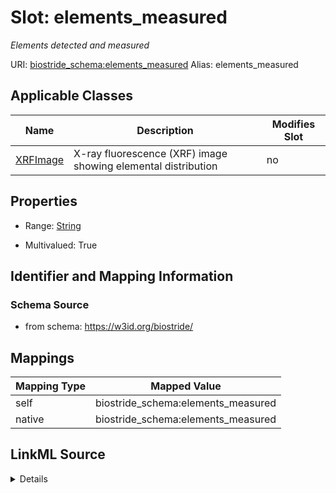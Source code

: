 

# Slot: elements_measured 


_Elements detected and measured_





URI: [biostride_schema:elements_measured](https://w3id.org/biostride/schema/elements_measured)
Alias: elements_measured

<!-- no inheritance hierarchy -->





## Applicable Classes

| Name | Description | Modifies Slot |
| --- | --- | --- |
| [XRFImage](XRFImage.md) | X-ray fluorescence (XRF) image showing elemental distribution |  no  |






## Properties

* Range: [String](String.md)

* Multivalued: True




## Identifier and Mapping Information






### Schema Source


* from schema: https://w3id.org/biostride/




## Mappings

| Mapping Type | Mapped Value |
| ---  | ---  |
| self | biostride_schema:elements_measured |
| native | biostride_schema:elements_measured |




## LinkML Source

<details>
```yaml
name: elements_measured
description: Elements detected and measured
from_schema: https://w3id.org/biostride/
rank: 1000
alias: elements_measured
owner: XRFImage
domain_of:
- XRFImage
range: string
multivalued: true

```
</details>